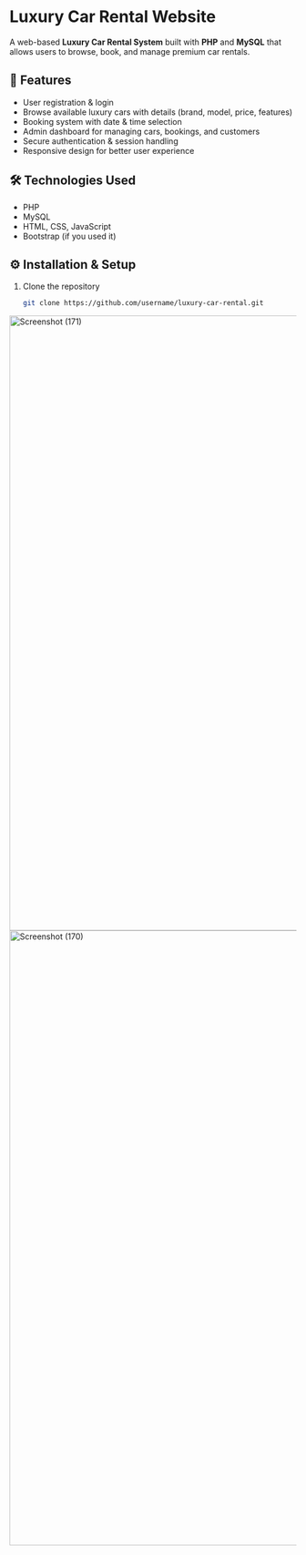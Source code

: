# Luxury Car Rental Website  

A web-based **Luxury Car Rental System** built with **PHP** and **MySQL** that allows users to browse, book, and manage premium car rentals.  

## 🚀 Features  
- User registration & login  
- Browse available luxury cars with details (brand, model, price, features)  
- Booking system with date & time selection  
- Admin dashboard for managing cars, bookings, and customers  
- Secure authentication & session handling  
- Responsive design for better user experience  

## 🛠️ Technologies Used  
- PHP  
- MySQL  
- HTML, CSS, JavaScript  
- Bootstrap (if you used it)  

## ⚙️ Installation & Setup  
1. Clone the repository  
   ```bash
   git clone https://github.com/username/luxury-car-rental.git
<img width="1920" height="1080" alt="Screenshot (171)" src="https://github.com/user-attachments/assets/6140b73f-e201-45fb-83f0-4d0316568a62" />
<img width="1920" height="1080" alt="Screenshot (170)" src="https://github.com/user-attachments/assets/02d3dd39-b3e2-47bc-8250-e85ca4933db2" />
